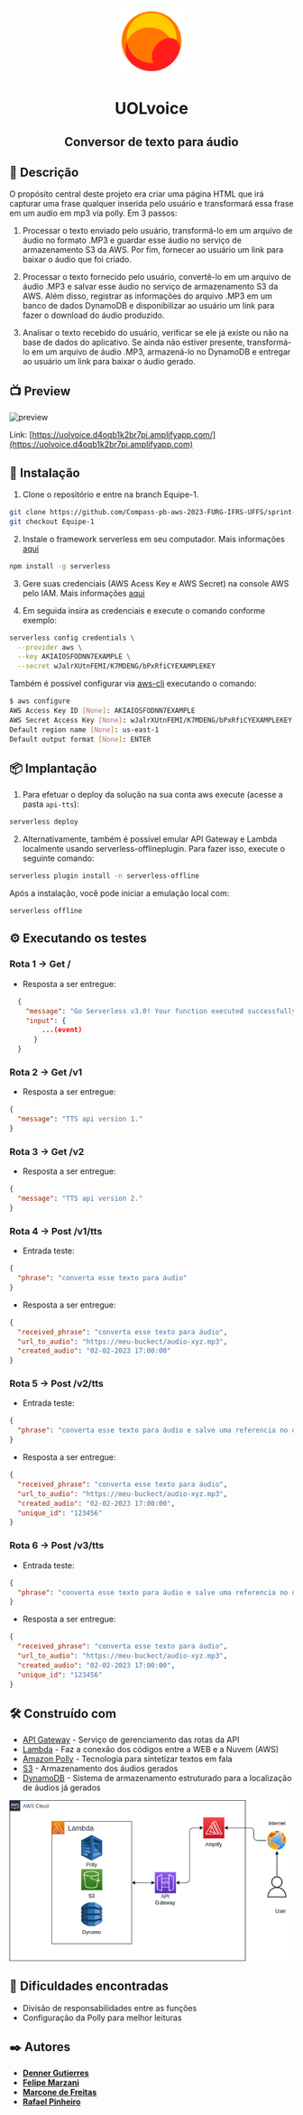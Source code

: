 <div align="center">
  <img src="src/assets/logo.png" alt="Logo UOL" width="120px" height="120px">

</div>

<div align="center">
  <h1>UOLvoice</h1>
  <h2>Conversor de texto para áudio</h2>
</div>

## 🚀 Descrição

O propósito central deste projeto era criar uma página HTML que irá capturar uma frase qualquer inserida pelo usuário e transformará essa frase em um audio em mp3 via polly. Em 3 passos:

1. Processar o texto enviado pelo usuário, transformá-lo em um arquivo de áudio no formato .MP3 e guardar esse áudio no serviço de armazenamento S3 da AWS. Por fim, fornecer ao usuário um link para baixar o áudio que foi criado.

2. Processar o texto fornecido pelo usuário, convertê-lo em um arquivo de áudio .MP3 e salvar esse áudio no serviço de armazenamento S3 da AWS. Além disso, registrar as informações do arquivo .MP3 em um banco de dados DynamoDB e disponibilizar ao usuário um link para fazer o download do áudio produzido.

3. Analisar o texto recebido do usuário, verificar se ele já existe ou não na base de dados do aplicativo. Se ainda não estiver presente, transformá-lo em um arquivo de áudio .MP3, armazená-lo no DynamoDB e entregar ao usuário um link para baixar o áudio gerado.

## 📺 Preview
![preview](https://github.com/FeMarzani/dio-desafio-github-primeiro-repositorio/assets/107329291/26361189-72ef-4faa-acaf-d7d27769bae8)

Link: [https://uolvoice.d4oqb1k2br7pi.amplifyapp.com/](https://uolvoice.d4oqb1k2br7pi.amplifyapp.com)

## 🔧 Instalação

1. Clone o repositório e entre na branch Equipe-1.

```bash
git clone https://github.com/Compass-pb-aws-2023-FURG-IFRS-UFFS/sprint-6-pb-aws-furg-ifrs-uffs.git
git checkout Equipe-1
```

2. Instale o framework serverless em seu computador. Mais informações [aqui](https://www.serverless.com/framework/docs/getting-started)

```bash
npm install -g serverless
```

3. Gere suas credenciais (AWS Acess Key e AWS Secret) na console AWS pelo IAM. Mais informações [aqui](https://www.serverless.com/framework/docs/providers/aws/guide/credentials/)

4. Em seguida insira as credenciais e execute o comando conforme exemplo:

```bash
serverless config credentials \
  --provider aws \
  --key AKIAIOSFODNN7EXAMPLE \
  --secret wJalrXUtnFEMI/K7MDENG/bPxRfiCYEXAMPLEKEY
```

Também é possivel configurar via [aws-cli](https://docs.aws.amazon.com/cli/latest/userguide/getting-started-install.html) executando o comando:

```bash
$ aws configure
AWS Access Key ID [None]: AKIAIOSFODNN7EXAMPLE
AWS Secret Access Key [None]: wJalrXUtnFEMI/K7MDENG/bPxRfiCYEXAMPLEKEY
Default region name [None]: us-east-1
Default output format [None]: ENTER
```

## 📦 Implantação

1. Para efetuar o deploy da solução na sua conta aws execute (acesse a pasta `api-tts`):

```bash
serverless deploy
```

2. Alternativamente, também é possível emular API Gateway e Lambda localmente usando serverless-offlineplugin. Para fazer isso, execute o seguinte comando:

```bash
serverless plugin install -n serverless-offline
```

Após a instalação, você pode iniciar a emulação local com:

```
serverless offline
```

## ⚙️ Executando os testes

### Rota 1 → Get /

- Resposta a ser entregue:

```json
  {
    "message": "Go Serverless v3.0! Your function executed successfully!",
    "input": {
        ...(event)
      }
  }
```

### Rota 2 → Get /v1

- Resposta a ser entregue:

```json
{
  "message": "TTS api version 1."
}
```

### Rota 3 → Get /v2

- Resposta a ser entregue:

```json
{
  "message": "TTS api version 2."
}
```

### Rota 4 -> Post /v1/tts

- Entrada teste:

```json
{
  "phrase": "converta esse texto para áudio"
}
```

- Resposta a ser entregue:

```json
{
  "received_phrase": "converta esse texto para áudio",
  "url_to_audio": "https://meu-buckect/audio-xyz.mp3",
  "created_audio": "02-02-2023 17:00:00"
}
```

### Rota 5 -> Post /v2/tts

- Entrada teste:

```json
{
  "phrase": "converta esse texto para áudio e salve uma referencia no dynamoDB"
}
```

- Resposta a ser entregue:

```json
{
  "received_phrase": "converta esse texto para áudio",
  "url_to_audio": "https://meu-buckect/audio-xyz.mp3",
  "created_audio": "02-02-2023 17:00:00",
  "unique_id": "123456"
}
```

### Rota 6 -> Post /v3/tts

- Entrada teste:

```json
{
  "phrase": "converta esse texto para áudio e salve uma referencia no dynamoDB. Caso a referencia já exista me devolva a URL com audio já gerado"
}
```

- Resposta a ser entregue:

```json
{
  "received_phrase": "converta esse texto para áudio",
  "url_to_audio": "https://meu-buckect/audio-xyz.mp3",
  "created_audio": "02-02-2023 17:00:00",
  "unique_id": "123456"
}
```

## 🛠️ Construído com

- [API Gateway](https://aws.amazon.com/pt/api-gateway/) - Serviço de gerenciamento das rotas da API
- [Lambda](https://aws.amazon.com/pt/lambda/) - Faz a conexão dos códigos entre a WEB e a Nuvem (AWS)
- [Amazon Polly](https://aws.amazon.com/pt/polly/) - Tecnologia para sintetizar textos em fala
- [S3](https://aws.amazon.com/pt/s3/) - Armazenamento dos áudios gerados
- [DynamoDB](https://aws.amazon.com/pt/dynamodb/) - Sistema de armazenamento estruturado para a localização de áudios já gerados

<img src="./assets/arquitetura.png"/>

## 💪​ Dificuldades encontradas

* Divisão de responsabilidades entre as funções
* Configuração da Polly para melhor leituras

## ✒️ Autores

- [**Denner Gutierres**](https://github.com/dennerguti)
- [**Felipe Marzani**](https://github.com/FeMarzani)
- [**Marcone de Freitas**](https://github.com/Marcone-Sudo)
- [**Rafael Pinheiro**](https://github.com/RafaMPinheiro)
